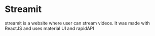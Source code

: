 # Streamit
streamit is a website where user can stream videos. It was made with ReactJS and uses material UI and rapidAPI

